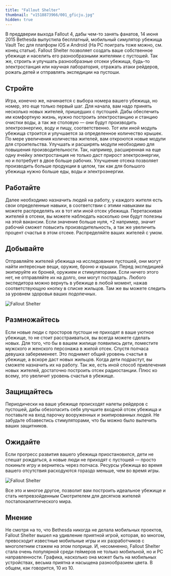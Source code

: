 ```yaml
---
title: "Fallout Shelter"
thumbnail: "v1518873966/001_gficju.jpg"
hidden: true
---
```

	
В преддверии выхода Fallout 4, дабы чем-то занять фанатов, 14 июня 2015 Bethesda выпустила бесплатный, мобильный симулятор убежища Vault Tec для платформ iOS и Android (На PC поиграть тоже можно, см. конец статьи). Fallout Shelter позволяет создать ваше собственное убежище и населить его разнообразными жителями с пустошей. Так же, строить и улучшать разнообразные отсеки убежища, будь-то электростанция или научная лаборатория, отражать атаки рейдеров, рожать детей и отправлять экспедиции на пустоши.

<div full class="dark">
	<div class="youtube" id="HY4jCjufLG8"></div>
</div>

## Стройте

Игра, конечно же, начинается с выбора номера вашего убежища, но номер, это еще только первый шаг. Для начала, вам надо принять несколько новых жителей, пришедших с пустошей. Дабы обеспечить им комфортную жизнь, нужно построить электростанцию и станцию очистки воды, а так же столовую — они будут производить электроэнергию, воду и пищу, соответственно. Тот или иной модуль убежища строится и улучшается за определенное количество крышек. По мере увеличения количества жителей, вам откроются новые модули для строительства. Улучшать и расширять модули необходимо для повышения производительности. Так, например, расширенная на еще одну ячейку электростанция не только даст прирост электроэнергии, но и потребует в двое больше рабочих. Улучшение отсека позволяет производить больше продукции в целом, так как для большого убежища нужно больше еды, воды и электроэнергии.

## Работайте

Далее необходимо назначить людей на работу, у каждого жителя есть свои определенные навыки, в соответствии с этими навыками вы можете распределять их в тот или иной отсек убежища. Перетаскивая жителей в отсеки, вы можете наблюдать насколько они будут полезны на этой вакансии. Если значение больше нуля, +2 например, значит рабочий сможет повысить производительность, а так же увеличить процент счастья в этом отсеке. Распределяйте ваших жителей с умом.

## Добывайте

Отправляйте жителей убежища на исследование пустошей, они могут найти интересные вещи, оружие, броню и крышки. Перед экспедицией экипируйте их броней, оружием и стимуляторами. Если ничего этого нет, не отправляйте их на долго, они могут пострадать. Любого экспедитора можно вернуть в убежище в любой момент, нажав соответствующую кнопку в списке жильцов. Там же вы можете следить за уровнем здоровья ваших подопечных.

![Fallout Shelter][image-1]

## Размножайтесь

Если новые люди с просторов пустоши не приходят в ваше уютное убежище, то не стоит расстраиваться, вы всегда можете сделать новых. Для того, что бы в вашем жилище появились дети, поместите мужского и женского персонажа в жилой отсек. Спустя полчаса девушка забеременеет. Это поднимет общий уровень счастья в убежище, а вскоре даст новых жильцов. Когда дети подрастут, вы сможете назначить их на работу. Так же, есть иной способ привлечения новых жителей, достаточно построить отсек радиостанции. Плюс ко всему, это увеличит уровень счастья в убежище.

## Защищайтесь

Периодически на ваше убежище происходят налеты рейдеров с пустошей, дабы обезопасить себя улучшите входной отсек убежища и поставьте на вход парочку вооруженных и экипированных людей. Не забудьте обзавестись стимуляторами, что бы можно было вылечить ваших защитников.

## Ожидайте

Если прогресс развития вашего убежища приостановился, дети не спешат рождаться, а новые люди не приходят с пустошей — просто покиньте игру и вернитесь через полчаса. Ресурсы убежища во время вашего отсутствия расходуются гораздо меньше, чем во время игры.

![Fallout Shelter][image-2]

Все это и многое другое, позволит вам построить идеальное убежище и стать непревзойденным Смотрителем для десятков жителей постапокалиптического мира.

## Мнение

Не смотря на то, что Bethesda никогда не делала мобильных проектов, Fallout Shelter вышел на удивление приятной игрой, которая, во многом, превосходит известные мобильные игры и их разработчиков с многолетним стажем на этом поприще. И, несомненно, Fallout Shelter стала очень популярной среди геймеров не только мобильной, но и PC направленности. Графика, насколько она может быть на мобильных устройствах, весьма приятна и насыщена разнообразием цвета. В общем, как говорится, 10 из 10.

[image-1]:	https://res.cloudinary.com/milkleaks/image/upload/v1518873966/001_gficju.jpg
[image-2]:	https://res.cloudinary.com/milkleaks/image/upload/v1518873966/002_xdykqt.jpg